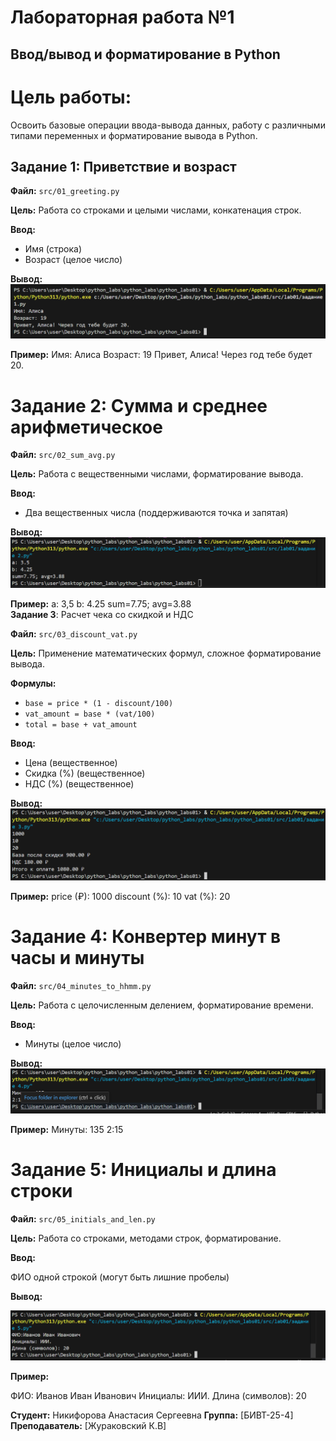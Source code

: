 # Лабораторная работа №1
## Ввод/вывод и форматирование в Python

# Цель работы:
Освоить базовые операции ввода-вывода данных, работу с различными типами переменных и форматирование вывода в Python.

## Задание 1: Приветствие и возраст

**Файл:** `src/01_greeting.py`  

**Цель:** Работа со строками и целыми числами, конкатенация строк.

**Ввод:**
- Имя (строка)
- Возраст (целое число)

**Вывод:**
![alt text](images/lab01/image01.png)

**Пример:**
Имя: Алиса
Возраст: 19
Привет, Алиса! Через год тебе будет 20.
# Задание 2: Сумма и среднее арифметическое

**Файл:** `src/02_sum_avg.py`  

**Цель:** Работа с вещественными числами, форматирование вывода.

**Ввод:**
- Два вещественных числа (поддерживаются точка и запятая)

**Вывод:**
![alt text](images/lab01/image02.png)

**Пример:**
a: 3,5
b: 4.25
sum=7.75; avg=3.88   
**Задание 3**: Расчет чека со скидкой и НДС

**Файл:** `src/03_discount_vat.py`  

**Цель:** Применение математических формул, сложное форматирование вывода.

**Формулы:**
- `base = price * (1 - discount/100)`
- `vat_amount = base * (vat/100)`
- `total = base + vat_amount`

**Ввод:**
- Цена (вещественное)
- Скидка (%) (вещественное)
- НДС (%) (вещественное)

**Вывод:**
![alt text](images/lab01/image03.png)

**Пример:**
price (₽): 1000
discount (%): 10
vat (%): 20
#   Задание 4: Конвертер минут в часы и минуты

**Файл:** `src/04_minutes_to_hhmm.py`  

**Цель:** Работа с целочисленным делением, форматирование времени.

**Ввод:**
- Минуты (целое число)

**Вывод:**
![alt text](images/lab01/image04.png)

**Пример:**
Минуты: 135
2:15

#   Задание 5: Инициалы и длина строки


**Файл:** `src/05_initials_and_len.py`
 
**Цель:** Работа со строками, методами строк, форматирование.

**Ввод:**

 ФИО одной строкой (могут быть лишние пробелы)

**Вывод:**

![alt text](images/lab01/image05.png)


**Пример:**

ФИО: Иванов Иван Иванович
Инициалы: ИИИ.
Длина (символов): 20

**Студент:** Никифорова Анастасия Сергеевна
**Группа:** [БИВТ-25-4]  
**Преподаватель:** [Жураковский К.В]
